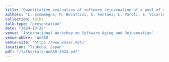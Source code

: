 ```yaml
---
title: "Quantitative evaluation of software rejuvenation of a pool of service replicas"
authors: "L. Scommegna, M. Becattini, G. Fontani, L. Paroli, E. Vicario"
collection: talks
talk-type: "presentation"
date: "2024-10-28"
venue: 'International Workshop on Software Aging and Rejuvenation'
venue-abbrv: 'WoSAR'
venue-site: 'https://www.wosar.net/'
location: "Tsukuba, Japan"
pdf: "/talks/talk-WoSAR-2024.pdf"
---
```


